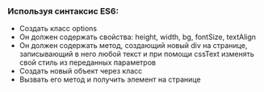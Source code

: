 ### Используя синтаксис ES6:

- Создать класс options
- Он должен содержать свойства: height, width, bg, fontSize, textAlign
- Он должен содержать метод, создающий новый div на странице, записывающий в него любой текст и при помощи cssText изменять свой стиль из переданных параметров
- Создать новый объект через класс
- Вызвать его метод и получить элемент на странице